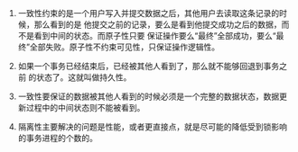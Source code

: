 1. 一致性约束的是一个用户写入并提交数据之后，其他用户去读取这条记录的时候，那么看到的是
他提交之前的记录，要么是看到他提交成功之后的数据，而不是看到中间的状态。而原子性只要
保证操作要么“最终”全部成功，要么“最终”全部失败。原子性不约束可见性，只保证操作逻辑性。

2. 如果一个事务已经结束后，已经被其他人看到了，那么就不能够回退到事务之前
的状态了。这就叫做持久性。

3. 一致性要保证的数据被其他人看到的时候必须是一个完整的数据状态，数据更新过程中的中间状态则不能被看到。

4. 隔离性主要解决的问题是性能，或者更直接点，就是尽可能的降低受到锁影响
的事务进程的个数的。
